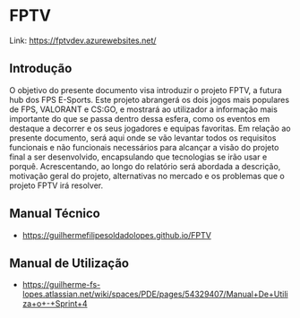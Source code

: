# FPTV

Link: https://fptvdev.azurewebsites.net/

## Introdução

O objetivo do presente documento visa introduzir o projeto FPTV, a futura hub dos FPS E-Sports. Este projeto abrangerá os dois jogos mais populares de FPS, VALORANT e CS:GO, e mostrará ao utilizador a informação mais importante do que se passa dentro dessa esfera, como os eventos em destaque a decorrer e os seus jogadores e equipas favoritas. Em relação ao presente documento, será aqui onde se vão levantar todos os requisitos funcionais e não funcionais necessários para alcançar a visão do projeto final a ser desenvolvido, encapsulando que tecnologias se irão usar e porquê. Acrescentando, ao longo do relatório será abordada a descrição, motivação geral do projeto, alternativas no mercado e os problemas que o projeto FPTV irá resolver.

## Manual Técnico
- https://guilhermefilipesoldadolopes.github.io/FPTV

## Manual de Utilização
- https://guilherme-fs-lopes.atlassian.net/wiki/spaces/PDE/pages/54329407/Manual+De+Utiliza+o+-+Sprint+4
